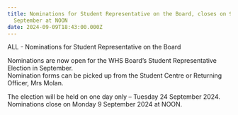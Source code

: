 ```yaml
---
title: Nominations for Student Representative on the Board, closes on 9
  September at NOON
date: 2024-09-09T18:43:00.000Z
---
```

ALL - Nominations for Student Representative on the Board

Nominations are now open for the WHS Board’s Student Representative Election in September.  
Nomination forms can be picked up from the Student Centre or Returning Officer, Mrs Molan. 

The election will be held on one day only – Tuesday 24 September 2024.  
Nominations close on Monday 9 September 2024 at NOON.
